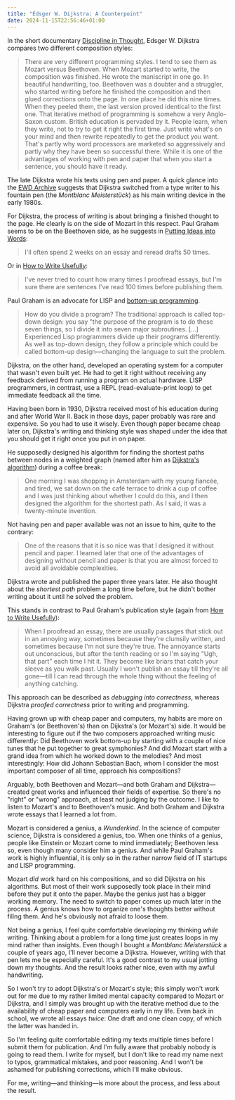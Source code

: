 ```yaml
---
title: "Edsger W. Dijkstra: A Counterpoint"
date: 2024-11-15T22:56:46+01:00
---
```


In the short documentary [Discipline in
Thought](https://www.youtube.com/watch?v=W-nsB_83wLA&t=237s), Edsger W. Dijkstra
compares two different composition styles:

> There are very different programming styles. I tend to see them as Mozart
> versus Beethoven. When Mozart started to write, the composition was finished.
> He wrote the maniscript in one go. In beautiful handwriting, too. Beethoven
> was a doubter and a struggler, who started writing before he finished the
> composition and then glued corrections onto the page. In one place he did this
> nine times. When they peeled them, the last version proved identical to the
> first one. That iterative method of programming is somehow a very Anglo-Saxon
> custom. British education is pervaded by it. People learn, when they write,
> not to try to get it right the first time. Just write what's on your mind and
> then rewrite repeatedly to get the product you want. That's partly why word
> processors are marketed so aggressively and partly why they have been so
> successful there. While it is one of the advantages of working with pen and
> paper that when  you start a sentence, you should have it ready.

The late Dijkstra wrote his texts using pen and paper. A quick glance into the
[EWD Archive](https://www.cs.utexas.edu/~EWD/index07xx.html) suggests that
Dijkstra switched from a type writer to his fountain pen (the _Montblanc
Meisterstück_) as his main writing device in the early 1980s.

For Dijkstra, the process of writing is about bringing a finished thought to the
page. He clearly is on the side of Mozart in this respect. Paul Graham seems to
be on the Beethoven side, as he suggests in [Putting Ideas into
Words](https://paulgraham.com/words.html):

> I'll often spend 2 weeks on an essay and reread drafts 50 times.

Or in [How to Write Usefully](https://paulgraham.com/useful.html):

> I've never tried to count how many times I proofread essays, but I'm sure
> there are sentences I've read 100 times before publishing them.

Paul Graham is an advocate for LISP and [bottom-up
programming](https://paulgraham.com/progbot.html). 

> How do you divide a program? The traditional approach is called top-down
> design: you say "the purpose of the program is to do these seven things, so I
> divide it into seven major subroutines. [...] Experienced Lisp programmers
> divide up their programs differently. As well as top-down design, they follow
> a principle which could be called bottom-up design—changing the language to
> suit the problem.

Dijkstra, on the other hand, developed an operating system for a computer that
wasn't even built yet. He had to get it right without receiving any feedback
derived from running a program on actual hardware. LISP programmers, in
contrast, use a REPL (read-evaluate-print loop) to get immediate feedback all
the time.

Having been born in 1930, Dijkstra received most of his education during and
after World War II. Back in those days, paper probably was rare and expensive.
So you had to use it wisely. Even though paper became cheap later on, Dijkstra's
writing and thinking style was shaped under the idea that you should get it
right once you put in on paper.

He supposedly designed his algorithm for finding the shortest paths between
nodes in a weighted graph (named after him as [Dijkstra's
algorithm](https://en.wikipedia.org/wiki/Dijkstra%27s_algorithm)) during a
coffee break:

> One morning I was shopping in Amsterdam with my young fiancée, and tired, we
> sat down on the café terrace to drink a cup of coffee and I was just thinking
> about whether I could do this, and I then designed the algorithm for the
> shortest path. As I said, it was a twenty-minute invention.

Not having pen and paper available was not an issue to him, quite to the
contrary:

> One of the reasons that it is so nice was that I designed it without pencil
> and paper. I learned later that one of the advantages of designing without
> pencil and paper is that you are almost forced to avoid all avoidable
> complexities.

Dijkstra wrote and published the paper three years later. He also thought about
the _shortest path_ problem a long time before, but he didn't bother writing
about it until he solved the problem.

This stands in contrast to Paul Graham's publication style (again from 
[How to Write Usefully](https://paulgraham.com/useful.html)):

> When I proofread an essay, there are usually passages that stick out in an
> annoying way, sometimes because they're clumsily written, and sometimes
> because I'm not sure they're true. The annoyance starts out unconscious, but
> after the tenth reading or so I'm saying "Ugh, that part" each time I hit it.
> They become like briars that catch your sleeve as you walk past. Usually I
> won't publish an essay till they're all gone—till I can read through the
> whole thing without the feeling of anything catching.

This approach can be described as _debugging into correctness_, whereas Dijkstra
_proofed correctness_ prior to writing and programming.

Having grown up with cheap paper and computers, my habits are more on Graham's
(or Beethoven's) than on Dijkstra's (or Mozart's) side. It would be interesting
to figure out if the two composers approached writing music differently: Did
Beethoven work bottom-up by starting with a couple of nice tunes that he put
together to great symphonies? And did Mozart start with a grand idea from which
he worked down to the melodies? And most interestingly: How did Johann Sebastian
Bach, whom I consider the most important composer of all time, approach his
compositions?

Arguably, both Beethoven and Mozart—and both Graham and Dijkstra—created great
works and influenced their fields of expertise. So there's no "right" or "wrong"
approach, at least not judging by the outcome. I like to listen to Mozart's and
to Beethoven's music. And both Graham and Dijkstra wrote essays that I learned a
lot from.

Mozart is considered a genius, a _Wunderkind_. In the science of computer
science, Dijkstra is considered a genius, too. When one thinks of a genius,
people like Einstein or Mozart come to mind immediately; Beethoven less so, even
though many consider him a genius. And while Paul Graham's work is highly
influential, it is only so in the rather narrow field of IT startups and LISP
programming.

Mozart _did_ work hard on his compositions, and so did Dijkstra on his
algorithms. But most of their work supposedly took place in their mind before
they put it onto the paper. Maybe the genius just has a bigger working memory.
The need to switch to paper comes up much later in the process. A genius knows
how to organize one's thoughts better without filing them. And he's obviously
not afraid to loose them.

Not being a genius, I feel quite comfortable developing my thinking _while_
writing. Thinking about a problem for a long time just creates loops in my mind
rather than insights. Even though I bought a _Montblanc Meisterstück_ a couple
of years ago, I'll never become a Dijkstra. However, writing with that pen lets
me be especially careful. It's a good contrast to my usual jotting down my
thoughts. And the result looks rather nice, even with my awful handwriting.

So I won't try to adopt Dijkstra's or Mozart's style; this simply won't work out
for me due to my rather limited mental capacity compared to Mozart or Dijkstra,
and I simply was brought up with the iterative method due to the availability of
cheap paper and computers early in my life. Even back in school, we wrote all
essays _twice_: One draft and one clean copy, of which the latter was handed in.

So I'm feeling quite comfortable editing my texts multiple times before I submit
them for publication. And I'm fully aware that probably nobody is going to read
them. I write for myself, but I don't like to read my name next to typos,
grammatical mistakes, and poor reasoning. And I won't be ashamed for publishing
corrections, which I'll make obvious.

For me, writing—and thinking—is more about the process, and less about the result.
